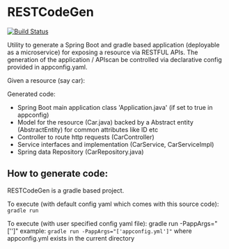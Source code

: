 # RESTCodeGen
[![Build Status](https://travis-ci.org/MrBhatt/RESTCodeGen.svg?branch=master)](https://travis-ci.org/MrBhatt/RESTCodeGen)

Utility to generate a Spring Boot and gradle based application (deployable as a microservice) for exposing a resource via RESTFUL APIs. The generation of the application / APIscan be controlled via declarative config provided in appconfig.yaml. 

Given a resource (say car):

Generated code:
 - Spring Boot main application class 'Application.java' (if set to true in appconfig)
 - Model for the resource (Car.java) backed by a Abstract entity (AbstractEntity) for common attributes like ID etc
 - Controller to route http requests (CarController)
 - Service interfaces and implementation (CarService, CarServiceImpl)
 - Spring data Repository (CarRepository.java)

## How to generate code:
RESTCodeGen is a gradle based project. 

To execute (with default config yaml which comes with this source code): 
`gradle run`

To execute (with user specified config yaml file):
gradle run -PappArgs="['<path to yaml config>']"
 example: `gradle run -PappArgs="['appconfig.yml']"` where appconfig.yml exists in the current directory
